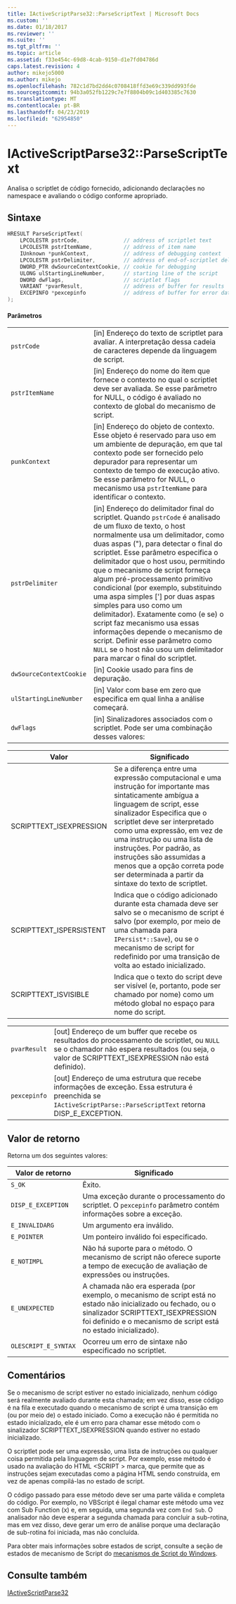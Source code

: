 ```yaml
---
title: IActiveScriptParse32::ParseScriptText | Microsoft Docs
ms.custom: ''
ms.date: 01/18/2017
ms.reviewer: ''
ms.suite: ''
ms.tgt_pltfrm: ''
ms.topic: article
ms.assetid: f33e454c-69d8-4cab-9150-d1e7fd04786d
caps.latest.revision: 4
author: mikejo5000
ms.author: mikejo
ms.openlocfilehash: 782c1d7bd2dd4c0708418ffd3e69c339dd993fde
ms.sourcegitcommit: 94b3a052fb1229c7e7f8804b09c1d403385c7630
ms.translationtype: MT
ms.contentlocale: pt-BR
ms.lasthandoff: 04/23/2019
ms.locfileid: "62954850"
---
```

# <a name="iactivescriptparse32parsescripttext"></a>IActiveScriptParse32::ParseScriptText
Analisa o scriptlet de código fornecido, adicionando declarações no namespace e avaliando o código conforme apropriado.  
  
## <a name="syntax"></a>Sintaxe  
  
```cpp
HRESULT ParseScriptText(  
    LPCOLESTR pstrCode,              // address of scriptlet text  
    LPCOLESTR pstrItemName,          // address of item name  
    IUnknown *punkContext,           // address of debugging context  
    LPCOLESTR pstrDelimiter,         // address of end-of-scriptlet delimiter  
    DWORD_PTR dwSourceContextCookie, // cookie for debugging  
    ULONG ulStartingLineNumber,      // starting line of the script  
    DWORD dwFlags,                   // scriptlet flags  
    VARIANT *pvarResult,             // address of buffer for results  
    EXCEPINFO *pexcepinfo            // address of buffer for error data  
);  
```  
  
#### <a name="parameters"></a>Parâmetros  
  
|||  
|-|-|  
|`pstrCode`|[in] Endereço do texto de scriptlet para avaliar. A interpretação dessa cadeia de caracteres depende da linguagem de script.|  
|`pstrItemName`|[in] Endereço do nome do item que fornece o contexto no qual o scriptlet deve ser avaliada. Se esse parâmetro for NULL, o código é avaliado no contexto de global do mecanismo de script.|  
|`punkContext`|[in] Endereço do objeto de contexto. Esse objeto é reservado para uso em um ambiente de depuração, em que tal contexto pode ser fornecido pelo depurador para representar um contexto de tempo de execução ativo. Se esse parâmetro for NULL, o mecanismo usa `pstrItemName` para identificar o contexto.|  
|`pstrDelimiter`|[in] Endereço do delimitador final do scriptlet. Quando `pstrCode` é analisado de um fluxo de texto, o host normalmente usa um delimitador, como duas aspas ("), para detectar o final do scriptlet. Esse parâmetro especifica o delimitador que o host usou, permitindo que o mecanismo de script forneça algum pré-processamento primitivo condicional (por exemplo, substituindo uma aspa simples ['] por duas aspas simples para uso como um delimitador). Exatamente como (e se) o script faz mecanismo usa essas informações depende o mecanismo de script. Definir esse parâmetro como `NULL` se o host não usou um delimitador para marcar o final do scriptlet.|  
|`dwSourceContextCookie`|[in] Cookie usado para fins de depuração.|  
|`ulStartingLineNumber`|[in] Valor com base em zero que especifica em qual linha a análise começará.|  
|`dwFlags`|[in] Sinalizadores associados com o scriptlet. Pode ser uma combinação desses valores:|  
  
|Valor|Significado|  
|-----------|-------------|  
|SCRIPTTEXT_ISEXPRESSION|Se a diferença entre uma expressão computacional e uma instrução for importante mas sintaticamente ambígua a linguagem de script, esse sinalizador Especifica que o scriptlet deve ser interpretado como uma expressão, em vez de uma instrução ou uma lista de instruções. Por padrão, as instruções são assumidas a menos que a opção correta pode ser determinada a partir da sintaxe do texto de scriptlet.|  
|SCRIPTTEXT_ISPERSISTENT|Indica que o código adicionado durante esta chamada deve ser salvo se o mecanismo de script é salvo (por exemplo, por meio de uma chamada para `IPersist*::Save`), ou se o mecanismo de script for redefinido por uma transição de volta ao estado inicializado.|  
|SCRIPTTEXT_ISVISIBLE|Indica que o texto do script deve ser visível (e, portanto, pode ser chamado por nome) como um método global no espaço para nome do script.|  
  
|||  
|-|-|  
|`pvarResult`|[out] Endereço de um buffer que recebe os resultados do processamento de scriptlet, ou `NULL` se o chamador não espera resultados (ou seja, o valor de SCRIPTTEXT_ISEXPRESSION não está definido).|  
|`pexcepinfo`|[out] Endereço de uma estrutura que recebe informações de exceção. Essa estrutura é preenchida se `IActiveScriptParse::ParseScriptText` retorna DISP_E_EXCEPTION.|  
  
## <a name="return-value"></a>Valor de retorno  
 Retorna um dos seguintes valores:  
  
|Valor de retorno|Significado|  
|------------------|-------------|  
|`S_OK`|Êxito.|  
|`DISP_E_EXCEPTION`|Uma exceção durante o processamento do scriptlet. O `pexcepinfo` parâmetro contém informações sobre a exceção.|  
|`E_INVALIDARG`|Um argumento era inválido.|  
|`E_POINTER`|Um ponteiro inválido foi especificado.|  
|`E_NOTIMPL`|Não há suporte para o método. O mecanismo de script não oferece suporte a tempo de execução de avaliação de expressões ou instruções.|  
|`E_UNEXPECTED`|A chamada não era esperada (por exemplo, o mecanismo de script está no estado não inicializado ou fechado, ou o sinalizador SCRIPTTEXT_ISEXPRESSION foi definido e o mecanismo de script está no estado inicializado).|  
|`OLESCRIPT_E_SYNTAX`|Ocorreu um erro de sintaxe não especificado no scriptlet.|  
  
## <a name="remarks"></a>Comentários  
 Se o mecanismo de script estiver no estado inicializado, nenhum código será realmente avaliado durante esta chamada; em vez disso, esse código é na fila e executado quando o mecanismo de script é uma transição em (ou por meio de) o estado iniciado. Como a execução não é permitida no estado inicializado, ele é um erro para chamar esse método com o sinalizador SCRIPTTEXT_ISEXPRESSION quando estiver no estado inicializado.  
  
 O scriptlet pode ser uma expressão, uma lista de instruções ou qualquer coisa permitida pela linguagem de script. Por exemplo, esse método é usado na avaliação do HTML \<SCRIPT > marca, que permite que as instruções sejam executadas como a página HTML sendo construída, em vez de apenas compilá-las no estado de script.  
  
 O código passado para esse método deve ser uma parte válida e completa do código. Por exemplo, no VBScript é ilegal chamar este método uma vez com Sub Function (x) e, em seguida, uma segunda vez com `End Sub`. O analisador não deve esperar a segunda chamada para concluir a sub-rotina, mas em vez disso, deve gerar um erro de análise porque uma declaração de sub-rotina foi iniciada, mas não concluída.  
  
 Para obter mais informações sobre estados de script, consulte a seção de estados de mecanismo de Script do [mecanismos de Script do Windows](../../winscript/windows-script-engines.md).  
  
## <a name="see-also"></a>Consulte também  
 [IActiveScriptParse32](../../winscript/reference/iactivescriptparse32.md)